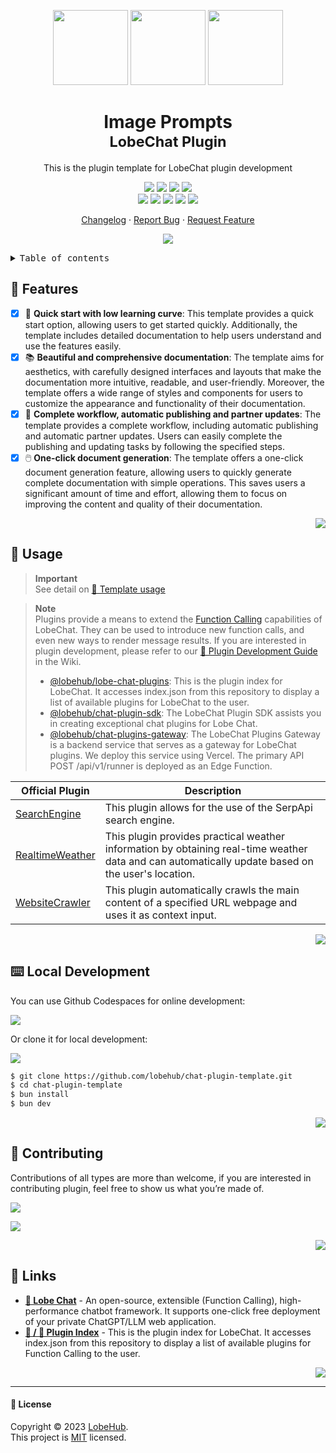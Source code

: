 <a name="readme-top"></a>

<div align="center">

<img height="120" src="https://registry.npmmirror.com/@lobehub/assets-emoji/1.3.0/files/assets/puzzle-piece.webp">
<img height="120" src="https://gw.alipayobjects.com/zos/kitchen/qJ3l3EPsdW/split.svg">
<img height="120" src="https://registry.npmmirror.com/@lobehub/assets-emoji-anim/1.0.0/files/assets/rocket.webp">

<h1>Image Prompts<br/><sup>LobeChat Plugin</sup></h1>

This is the plugin template for LobeChat plugin development

[![][github-release-shield]][github-release-link]
[![][github-releasedate-shield]][github-releasedate-link]
[![][github-action-test-shield]][github-action-test-link]
[![][github-action-release-shield]][github-action-release-link]<br/>
[![][github-contributors-shield]][github-contributors-link]
[![][github-forks-shield]][github-forks-link]
[![][github-stars-shield]][github-stars-link]
[![][github-issues-shield]][github-issues-link]
[![][github-license-shield]][github-license-link]

[Changelog](./CHANGELOG.md) · [Report Bug][github-issues-link] · [Request Feature][github-issues-link]

![](https://raw.githubusercontent.com/andreasbm/readme/master/assets/lines/rainbow.png)

</div>

<details>
<summary><kbd>Table of contents</kbd></summary>

#### TOC

- [🌟 Features](#-features)
- [🤯 Usage](#-usage)
- [⌨️ Local Development](#️-local-development)
- [🤝 Contributing](#-contributing)
- [🔗 Links](#-links)

####

</details>

## 🌟 Features

- [x] 💨 **Quick start with low learning curve**: This template provides a quick start option, allowing users to get started quickly. Additionally, the template includes detailed documentation to help users understand and use the features easily.
- [x] 📚 **Beautiful and comprehensive documentation**: The template aims for aesthetics, with carefully designed interfaces and layouts that make the documentation more intuitive, readable, and user-friendly. Moreover, the template offers a wide range of styles and components for users to customize the appearance and functionality of their documentation.
- [x] 🔄 **Complete workflow, automatic publishing and partner updates**: The template provides a complete workflow, including automatic publishing and automatic partner updates. Users can easily complete the publishing and updating tasks by following the specified steps.
- [x] 🖱️ **One-click document generation**: The template offers a one-click document generation feature, allowing users to quickly generate complete documentation with simple operations. This saves users a significant amount of time and effort, allowing them to focus on improving the content and quality of their documentation.

<div align="right">

[![][back-to-top]](#readme-top)

</div>

## 🤯 Usage

> **Important**\
> See detail on [📘 Template usage](https://chat-plugin-sdk.lobehub.com/guides/template)

> **Note**\
> Plugins provide a means to extend the [Function Calling][fc-link] capabilities of LobeChat. They can be used to introduce new function calls, and even new ways to render message results. If you are interested in plugin development, please refer to our [📘 Plugin Development Guide](https://github.com/lobehub/lobe-chat/wiki/Plugin-Development) in the Wiki.
>
> - [@lobehub/lobe-chat-plugins][lobe-chat-plugins]: This is the plugin index for LobeChat. It accesses index.json from this repository to display a list of available plugins for LobeChat to the user.
> - [@lobehub/chat-plugin-sdk][chat-plugin-sdk]: The LobeChat Plugin SDK assists you in creating exceptional chat plugins for Lobe Chat.
> - [@lobehub/chat-plugins-gateway][chat-plugins-gateway]: The LobeChat Plugins Gateway is a backend service that serves as a gateway for LobeChat plugins. We deploy this service using Vercel. The primary API POST /api/v1/runner is deployed as an Edge Function.

| Official Plugin                                 | Description                                                                                                                                       |
| ----------------------------------------------- | ------------------------------------------------------------------------------------------------------------------------------------------------- |
| [SearchEngine][chat-plugin-search-engine]       | This plugin allows for the use of the SerpApi search engine.                                                                                      |
| [RealtimeWeather][chat-plugin-realtime-weather] | This plugin provides practical weather information by obtaining real-time weather data and can automatically update based on the user's location. |
| [WebsiteCrawler][chat-plugin-web-crawler]       | This plugin automatically crawls the main content of a specified URL webpage and uses it as context input.                                        |

<div align="right">

[![][back-to-top]](#readme-top)

</div>

## ⌨️ Local Development

You can use Github Codespaces for online development:

[![][github-codespace-shield]][github-codespace-link]

Or clone it for local development:

[![][bun-shield]][bun-link]

```bash
$ git clone https://github.com/lobehub/chat-plugin-template.git
$ cd chat-plugin-template
$ bun install
$ bun dev
```

<div align="right">

[![][back-to-top]](#readme-top)

</div>

## 🤝 Contributing

Contributions of all types are more than welcome, if you are interested in contributing plugin, feel free to show us what you’re made of.

[![][pr-welcome-shield]][pr-welcome-link]

[![][github-contrib-shield]][github-contrib-link]

<div align="right">

[![][back-to-top]](#readme-top)

</div>

## 🔗 Links

- **[🤖 Lobe Chat](https://github.com/lobehub/lobe-chat)** - An open-source, extensible (Function Calling), high-performance chatbot framework. It supports one-click free deployment of your private ChatGPT/LLM web application.
- **[🧩 / 🏪 Plugin Index](https://github.com/lobehub/lobe-chat-plugins)** - This is the plugin index for LobeChat. It accesses index.json from this repository to display a list of available plugins for Function Calling to the user.

<div align="right">

[![][back-to-top]](#readme-top)

</div>

---

#### 📝 License

Copyright © 2023 [LobeHub][profile-url]. <br />
This project is [MIT](./LICENSE) licensed.

<!-- LINK GROUP -->

[back-to-top]: https://img.shields.io/badge/-BACK_TO_TOP-151515?style=flat-square
[bun-link]: https://bun.sh
[bun-shield]: https://img.shields.io/badge/-speedup%20with%20bun-black?logo=bun&style=for-the-badge
[chat-plugin-realtime-weather]: https://github.com/lobehub/chat-plugin-realtime-weather
[chat-plugin-sdk]: https://github.com/lobehub/chat-plugin-sdk
[chat-plugin-search-engine]: https://github.com/lobehub/chat-plugin-search-engine
[chat-plugin-web-crawler]: https://github.com/lobehub/chat-plugin-web-crawler
[chat-plugins-gateway]: https://github.com/lobehub/chat-plugins-gateway
[fc-link]: https://sspai.com/post/81986
[github-action-release-link]: https://github.com/lobehub/chat-plugin-template/actions/workflows/release.yml
[github-action-release-shield]: https://img.shields.io/github/actions/workflow/status/lobehub/chat-plugin-template/release.yml?label=release&labelColor=black&logo=githubactions&logoColor=white&style=flat-square
[github-action-test-link]: https://github.com/lobehub/chat-plugin-template/actions/workflows/test.yml
[github-action-test-shield]: https://img.shields.io/github/actions/workflow/status/lobehub/chat-plugin-template/test.yml?label=test&labelColor=black&logo=githubactions&logoColor=white&style=flat-square
[github-codespace-link]: https://codespaces.new/lobehub/chat-plugin-template
[github-codespace-shield]: https://github.com/codespaces/badge.svg
[github-contrib-link]: https://github.com/lobehub/chat-plugin-template/graphs/contributors
[github-contrib-shield]: https://contrib.rocks/image?repo=lobehub%2Fchat-plugin-template
[github-contributors-link]: https://github.com/lobehub/chat-plugin-template/graphs/contributors
[github-contributors-shield]: https://img.shields.io/github/contributors/lobehub/chat-plugin-template?color=c4f042&labelColor=black&style=flat-square
[github-forks-link]: https://github.com/lobehub/chat-plugin-template/network/members
[github-forks-shield]: https://img.shields.io/github/forks/lobehub/chat-plugin-template?color=8ae8ff&labelColor=black&style=flat-square
[github-issues-link]: https://github.com/lobehub/chat-plugin-template/issues
[github-issues-shield]: https://img.shields.io/github/issues/lobehub/chat-plugin-template?color=ff80eb&labelColor=black&style=flat-square
[github-license-link]: https://github.com/lobehub/chat-plugin-template/blob/main/LICENSE
[github-license-shield]: https://img.shields.io/github/license/lobehub/chat-plugin-template?color=white&labelColor=black&style=flat-square
[github-release-link]: https://github.com/lobehub/chat-plugin-template/releases
[github-release-shield]: https://img.shields.io/github/v/release/lobehub/chat-plugin-template?color=369eff&labelColor=black&logo=github&style=flat-square
[github-releasedate-link]: https://github.com/lobehub/chat-plugin-template/releases
[github-releasedate-shield]: https://img.shields.io/github/release-date/lobehub/chat-plugin-template?labelColor=black&style=flat-square
[github-stars-link]: https://github.com/lobehub/chat-plugin-template/network/stargazers
[github-stars-shield]: https://img.shields.io/github/stars/lobehub/chat-plugin-template?color=ffcb47&labelColor=black&style=flat-square
[lobe-chat-plugins]: https://github.com/lobehub/lobe-chat-plugins
[pr-welcome-link]: https://github.com/lobehub/chat-plugin-template/pulls
[pr-welcome-shield]: https://img.shields.io/badge/%F0%9F%A4%AF%20PR%20WELCOME-%E2%86%92-ffcb47?labelColor=black&style=for-the-badge
[profile-url]: https://github.com/lobehub
